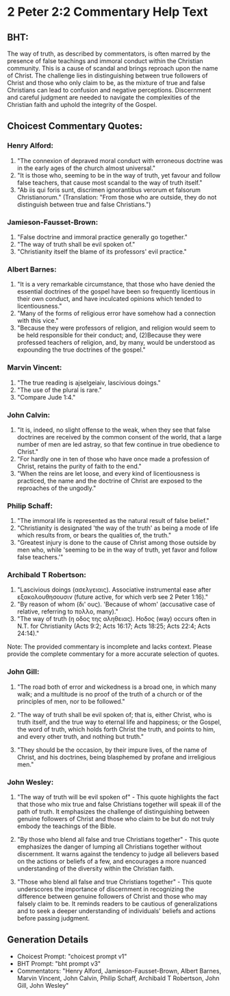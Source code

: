 # 2 Peter 2:2 Commentary Help Text

## BHT:
The way of truth, as described by commentators, is often marred by the presence of false teachings and immoral conduct within the Christian community. This is a cause of scandal and brings reproach upon the name of Christ. The challenge lies in distinguishing between true followers of Christ and those who only claim to be, as the mixture of true and false Christians can lead to confusion and negative perceptions. Discernment and careful judgment are needed to navigate the complexities of the Christian faith and uphold the integrity of the Gospel.

## Choicest Commentary Quotes:
### Henry Alford:
1. "The connexion of depraved moral conduct with erroneous doctrine was in the early ages of the church almost universal."
2. "It is those who, seeming to be in the way of truth, yet favour and follow false teachers, that cause most scandal to the way of truth itself."
3. "Ab iis qui foris sunt, discrimen ignorantibus verorum et falsorum Christianorum." (Translation: "From those who are outside, they do not distinguish between true and false Christians.")

### Jamieson-Fausset-Brown:
1. "False doctrine and immoral practice generally go together."
2. "The way of truth shall be evil spoken of."
3. "Christianity itself the blame of its professors' evil practice."

### Albert Barnes:
1. "It is a very remarkable circumstance, that those who have denied the essential doctrines of the gospel have been so frequently licentious in their own conduct, and have inculcated opinions which tended to licentiousness."
2. "Many of the forms of religious error have somehow had a connection with this vice."
3. "Because they were professors of religion, and religion would seem to be held responsible for their conduct; and, (2)Because they were professed teachers of religion, and, by many, would be understood as expounding the true doctrines of the gospel."

### Marvin Vincent:
1. "The true reading is ajselgeiaiv, lascivious doings." 
2. "The use of the plural is rare."
3. "Compare Jude 1:4."

### John Calvin:
1. "It is, indeed, no slight offense to the weak, when they see that false doctrines are received by the common consent of the world, that a large number of men are led astray, so that few continue in true obedience to Christ."
2. "For hardly one in ten of those who have once made a profession of Christ, retains the purity of faith to the end."
3. "When the reins are let loose, and every kind of licentiousness is practiced, the name and the doctrine of Christ are exposed to the reproaches of the ungodly."

### Philip Schaff:
1. "The immoral life is represented as the natural result of false belief." 
2. "Christianity is designated 'the way of the truth' as being a mode of life which results from, or bears the qualities of, the truth." 
3. "Greatest injury is done to the cause of Christ among those outside by men who, while 'seeming to be in the way of truth, yet favor and follow false teachers.'"

### Archibald T Robertson:
1. "Lascivious doings (ασελγειαις). Associative instrumental ease after εξακολουθησουσιν (future active, for which verb see 2 Peter 1:16)."
2. "By reason of whom (δι' ους). 'Because of whom' (accusative case of relative, referring to πολλο, many)."
3. "The way of truth (η οδος της αληθειας). Hοδος (way) occurs often in N.T. for Christianity (Acts 9:2; Acts 16:17; Acts 18:25; Acts 22:4; Acts 24:14)."

Note: The provided commentary is incomplete and lacks context. Please provide the complete commentary for a more accurate selection of quotes.

### John Gill:
1. "The road both of error and wickedness is a broad one, in which many walk; and a multitude is no proof of the truth of a church or of the principles of men, nor to be followed."

2. "The way of truth shall be evil spoken of; that is, either Christ, who is truth itself, and the true way to eternal life and happiness; or the Gospel, the word of truth, which holds forth Christ the truth, and points to him, and every other truth, and nothing but truth."

3. "They should be the occasion, by their impure lives, of the name of Christ, and his doctrines, being blasphemed by profane and irreligious men."

### John Wesley:
1. "The way of truth will be evil spoken of" - This quote highlights the fact that those who mix true and false Christians together will speak ill of the path of truth. It emphasizes the challenge of distinguishing between genuine followers of Christ and those who claim to be but do not truly embody the teachings of the Bible.

2. "By those who blend all false and true Christians together" - This quote emphasizes the danger of lumping all Christians together without discernment. It warns against the tendency to judge all believers based on the actions or beliefs of a few, and encourages a more nuanced understanding of the diversity within the Christian faith.

3. "Those who blend all false and true Christians together" - This quote underscores the importance of discernment in recognizing the difference between genuine followers of Christ and those who may falsely claim to be. It reminds readers to be cautious of generalizations and to seek a deeper understanding of individuals' beliefs and actions before passing judgment.


## Generation Details
- Choicest Prompt: "choicest prompt v1"
- BHT Prompt: "bht prompt v3"
- Commentators: "Henry Alford, Jamieson-Fausset-Brown, Albert Barnes, Marvin Vincent, John Calvin, Philip Schaff, Archibald T Robertson, John Gill, John Wesley"
